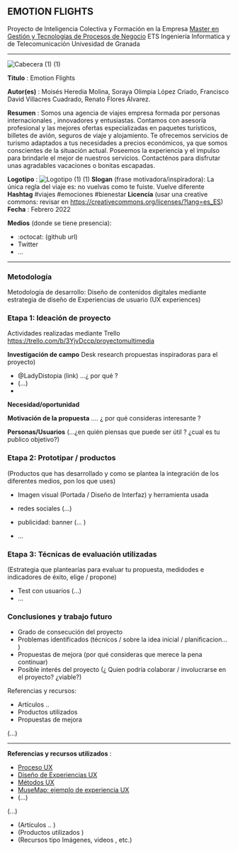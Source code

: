 ## EMOTION FLIGHTS  

Proyecto de Inteligencia Colectiva y Formación en la Empresa 
[Master en Gestión y Tecnologías de Procesos de Negocio](https://masteres.ugr.es/mbagestiontic/)
ETS Ingeniería Informatica y de Telecomunicación Univesidad de Granada  

----

![Cabecera (1) (1)](https://user-images.githubusercontent.com/100152126/155001729-80f10e82-9d8d-4ab6-9a42-952c0f50903f.gif)


**Titulo** : Emotion Flights

**Autor(es)** :
Moisés Heredia Molina, 
Soraya Olimpia López Criado, 
Francisco David Villacres Cuadrado, 
Renato Flores Álvarez.

**Resumen** : Somos una agencia de viajes empresa formada por personas internacionales , innovadores y entusiastas. Contamos con asesoría profesional y las mejores ofertas especializadas en paquetes turísticos, billetes de avión, seguros de viaje y alojamiento. Te ofrecemos servicios de turismo adaptados a tus necesidades a precios económicos, ya que somos conscientes de la situación actual. Poseemos la experiencia y el impulso para brindarle el mejor de nuestros servicios. Contacténos para disfrutar unas agradables vacaciones o bonitas escapadas.

**Logotipo** :  ![Logotipo (1) (1)](https://user-images.githubusercontent.com/100152126/155003160-ba476977-ad7b-4ccc-aca5-c34bf13ee0e7.png)
**Slogan** (frase motivadora/inspiradora): La única regla del viaje es: no vuelvas como te fuiste. Vuelve diferente
**Hashtag**  #viajes #emociones #bienestar 
**Licencia**    (usar una creative commons: revisar en https://creativecommons.org/licenses/?lang=es_ES) 
**Fecha** : Febrero 2022

**Medios** (donde se tiene presencia): 


*  :octocat: (github url) 
* Twitter 
* ... 



--- 

### Metodología

Metodología de desarrollo: Diseño de contenidos digitales mediante estrategia de diseño de Experiencias de usuario (UX experiences) 

### Etapa 1: Ideación de proyecto 

Actividades realizadas mediante Trello https://trello.com/b/3YjvDccp/proyectomultimedia

**Investigación de campo**   Desk research propuestas inspiradoras para el proyecto) 

* @LadyDistopia (link) ...¿ por qué ?
* (...)
* 


**Necesidad/oportunidad** 

**Motivación de la propuesta** .... ¿ por qué consideras interesante ? 

**Personas/Usuarios**  (...¿en quién piensas que puede ser útil ? ¿cual es tu publico objetivo?) 





### Etapa 2: Prototipar / productos 

(Productos que has desarrollado y como se plantea la integración de los diferentes medios, pon los que uses) 

* Imagen visual (Portada / Diseño de Interfaz) y herramienta usada 

* redes sociales (...) 

* publicidad: banner (... ) 

* ...

### Etapa 3: Técnicas de evaluación utilizadas

(Estrategia que plantearías para evaluar tu propuesta, medidodes e indicadores de éxito, elige / propone) 

* Test con usuarios (...) 
* ... 





### Conclusiones y trabajo futuro


* Grado de consecución del proyecto 
* Problemas identificados  (técnicos / sobre la idea inicial / planificacion… ) 
* Propuestas de mejora (por qué consideras que merece la pena continuar)
* Posible interés del proyecto (¿ Quien podría  colaborar / involucrarse en el proyecto? ¿viable?)


Referencias y recursos: 

* Artículos ..  
* Productos utilizados  
* Propuestas de mejora

(...)






----

**Referencias y recursos utilizados** :

* [Proceso UX](https://uxmastery.com/resources/process/)
* [Diseño de Experiencias UX](http://www.nosolousabilidad.com/articulos/uxd.htm) 
* [Métodos UX](https://mgea.github.io/UX-DIU-Checklist/index.html) 
* [MuseMap: ejemplo de experiencia UX](https://blog.prototypr.io/musemap-street-art-app-ux-case-study-9bec6a99823b) 
* (...) 

(...)
* (Artículos ..  )
* (Productos utilizados ) 
* (Recursos tipo Imágenes, videos , etc.) 





